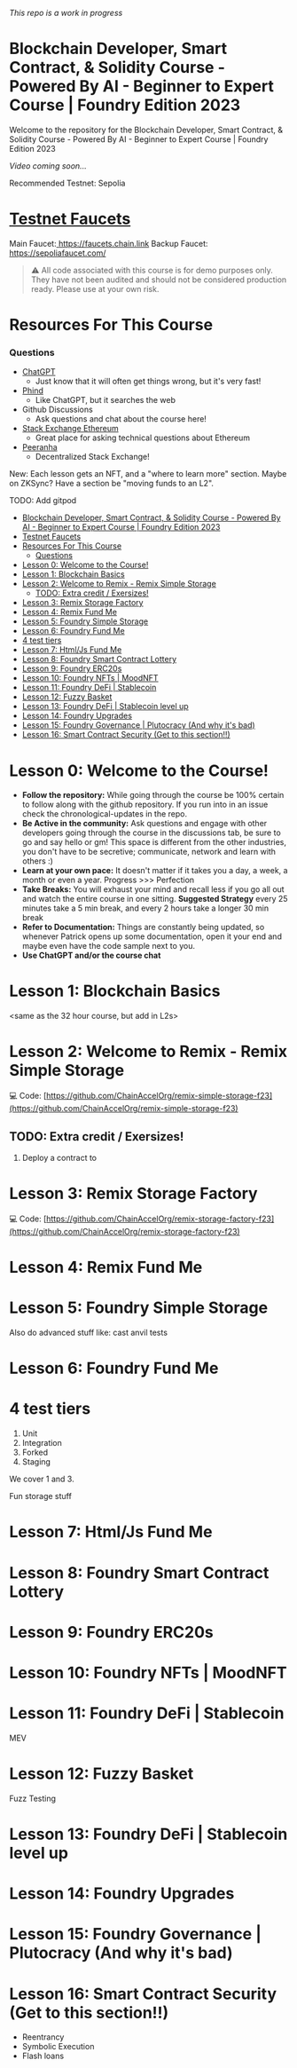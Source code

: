 *This repo is a work in progress*

# Blockchain Developer, Smart Contract, & Solidity Course - Powered By AI - Beginner to Expert Course | Foundry Edition 2023

Welcome to the repository for the Blockchain Developer, Smart Contract, & Solidity Course - Powered By AI - Beginner to Expert Course | Foundry Edition 2023

*Video coming soon...*

Recommended Testnet: Sepolia

# [Testnet Faucets](https://faucets.chain.link)
Main Faucet:<a href="https://faucets.chain.link" target="_blank"> https://faucets.chain.link</a>
Backup Faucet:<a href="https://sepoliafaucet.com/" target="_blank"> https://sepoliafaucet.com/</a>

> ⚠️ All code associated with this course is for demo purposes only. They have not been audited and should not be considered production ready. Please use at your own risk. 

# Resources For This Course

### Questions

- [ChatGPT](https://chat.openai.com/)
    - Just know that it will often get things wrong, but it's very fast!
- [Phind](https://www.phind.com/)
    - Like ChatGPT, but it searches the web
- Github Discussions 
    -   Ask questions and chat about the course here!
-   [Stack Exchange Ethereum](https://ethereum.stackexchange.com/)
    -   Great place for asking technical questions about Ethereum
-   [Peeranha](https://peeranha.io/)
    -   Decentralized Stack Exchange!


New: Each lesson gets an NFT, and a "where to learn more" section. Maybe on ZKSync? Have a section be "moving funds to an L2". 

TODO: Add gitpod

- [Blockchain Developer, Smart Contract, \& Solidity Course - Powered By AI - Beginner to Expert Course | Foundry Edition 2023](#blockchain-developer-smart-contract--solidity-course---powered-by-ai---beginner-to-expert-course--foundry-edition-2023)
- [Testnet Faucets](#testnet-faucets)
- [Resources For This Course](#resources-for-this-course)
    - [Questions](#questions)
- [Lesson 0: Welcome to the Course!](#lesson-0-welcome-to-the-course)
- [Lesson 1: Blockchain Basics](#lesson-1-blockchain-basics)
- [Lesson 2: Welcome to Remix - Remix Simple Storage](#lesson-2-welcome-to-remix---remix-simple-storage)
  - [TODO: Extra credit / Exersizes!](#todo-extra-credit--exersizes)
- [Lesson 3: Remix Storage Factory](#lesson-3-remix-storage-factory)
- [Lesson 4: Remix Fund Me](#lesson-4-remix-fund-me)
- [Lesson 5: Foundry Simple Storage](#lesson-5-foundry-simple-storage)
- [Lesson 6: Foundry Fund Me](#lesson-6-foundry-fund-me)
- [4 test tiers](#4-test-tiers)
- [Lesson 7: Html/Js Fund Me](#lesson-7-htmljs-fund-me)
- [Lesson 8: Foundry Smart Contract Lottery](#lesson-8-foundry-smart-contract-lottery)
- [Lesson 9: Foundry ERC20s](#lesson-9-foundry-erc20s)
- [Lesson 10: Foundry NFTs | MoodNFT](#lesson-10-foundry-nfts--moodnft)
- [Lesson 11: Foundry DeFi | Stablecoin](#lesson-11-foundry-defi--stablecoin)
- [Lesson 12: Fuzzy Basket](#lesson-12-fuzzy-basket)
- [Lesson 13: Foundry DeFi | Stablecoin level up](#lesson-13-foundry-defi--stablecoin-level-up)
- [Lesson 14: Foundry Upgrades](#lesson-14-foundry-upgrades)
- [Lesson 15: Foundry Governance | Plutocracy (And why it's bad)](#lesson-15-foundry-governance--plutocracy-and-why-its-bad)
- [Lesson 16: Smart Contract Security (Get to this section!!)](#lesson-16-smart-contract-security-get-to-this-section)


# Lesson 0: Welcome to the Course!
- **Follow the repository:** While going through the course be 100% certain to follow along with the github repository. If you run into in an issue check the chronological-updates in the repo.
- **Be Active in the community:** Ask questions and engage with other developers going through the course in the discussions tab, be sure to go and say hello or gm! This space is different from the other industries, you don't have to be secretive; communicate, network and learn with others :)
- **Learn at your own pace:** It doesn't matter if it takes you a day, a week, a month or even a year. Progress >>> Perfection
- **Take Breaks:** You will exhaust your mind and recall less if you go all out and watch the entire course in one sitting. 
  **Suggested Strategy** every 25 minutes take a 5 min break, and every 2 hours take a longer 30 min break
- **Refer to Documentation:** Things are constantly being updated, so whenever Patrick opens up some documentation, open it your end and maybe even have the code sample next to you.
- **Use ChatGPT and/or the course chat**

# Lesson 1: Blockchain Basics
<same as the 32 hour course, but add in L2s>
<Add PoS>
<add optimistic vs zk L2>
<talk about side chain>

# Lesson 2: Welcome to Remix - Remix Simple Storage

💻 Code: [https://github.com/ChainAccelOrg/remix-simple-storage-f23](https://github.com/ChainAccelOrg/remix-simple-storage-f23)

## TODO: Extra credit / Exersizes!

1. Deploy a contract to <L2>

# Lesson 3: Remix Storage Factory

💻 Code: [https://github.com/ChainAccelOrg/remix-storage-factory-f23](https://github.com/ChainAccelOrg/remix-storage-factory-f23)

# Lesson 4: Remix Fund Me

# Lesson 5: Foundry Simple Storage

Also do advanced stuff like:
cast
anvil
tests

# Lesson 6: Foundry Fund Me

# 4 test tiers

1. Unit
2. Integration
3. Forked
4. Staging

We cover 1 and 3. 

Fun storage stuff

# Lesson 7: Html/Js Fund Me

# Lesson 8: Foundry Smart Contract Lottery

# Lesson 9: Foundry ERC20s

# Lesson 10: Foundry NFTs | MoodNFT

# Lesson 11: Foundry DeFi | Stablecoin

MEV

# Lesson 12: Fuzzy Basket

Fuzz Testing

# Lesson 13: Foundry DeFi | Stablecoin level up

# Lesson 14: Foundry Upgrades

# Lesson 15: Foundry Governance | Plutocracy (And why it's bad)

# Lesson 16: Smart Contract Security (Get to this section!!)
- Reentrancy
- Symbolic Execution
- Flash loans